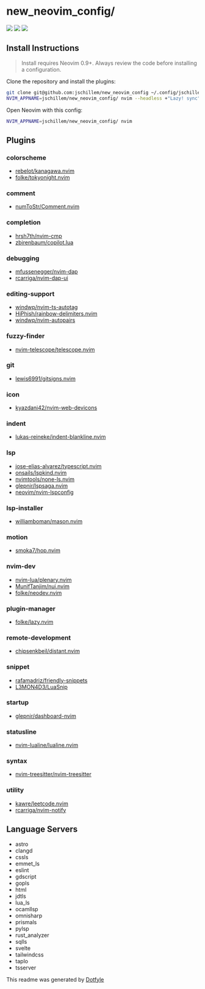 # new_neovim_config/

<a href="https://dotfyle.com/jschillem/newneovimconfig"><img src="https://dotfyle.com/jschillem/newneovimconfig/badges/plugins?style=flat" /></a>
<a href="https://dotfyle.com/jschillem/newneovimconfig"><img src="https://dotfyle.com/jschillem/newneovimconfig/badges/leaderkey?style=flat" /></a>
<a href="https://dotfyle.com/jschillem/newneovimconfig"><img src="https://dotfyle.com/jschillem/newneovimconfig/badges/plugin-manager?style=flat" /></a>

## Install Instructions

> Install requires Neovim 0.9+. Always review the code before installing a configuration.

Clone the repository and install the plugins:

```sh
git clone git@github.com:jschillem/new_neovim_config ~/.config/jschillem/new_neovim_config
NVIM_APPNAME=jschillem/new_neovim_config/ nvim --headless +"Lazy! sync" +qa
```

Open Neovim with this config:

```sh
NVIM_APPNAME=jschillem/new_neovim_config/ nvim
```

## Plugins

### colorscheme

- [rebelot/kanagawa.nvim](https://dotfyle.com/plugins/rebelot/kanagawa.nvim)
- [folke/tokyonight.nvim](https://dotfyle.com/plugins/folke/tokyonight.nvim)

### comment

- [numToStr/Comment.nvim](https://dotfyle.com/plugins/numToStr/Comment.nvim)

### completion

- [hrsh7th/nvim-cmp](https://dotfyle.com/plugins/hrsh7th/nvim-cmp)
- [zbirenbaum/copilot.lua](https://dotfyle.com/plugins/zbirenbaum/copilot.lua)

### debugging

- [mfussenegger/nvim-dap](https://dotfyle.com/plugins/mfussenegger/nvim-dap)
- [rcarriga/nvim-dap-ui](https://dotfyle.com/plugins/rcarriga/nvim-dap-ui)

### editing-support

- [windwp/nvim-ts-autotag](https://dotfyle.com/plugins/windwp/nvim-ts-autotag)
- [HiPhish/rainbow-delimiters.nvim](https://dotfyle.com/plugins/HiPhish/rainbow-delimiters.nvim)
- [windwp/nvim-autopairs](https://dotfyle.com/plugins/windwp/nvim-autopairs)

### fuzzy-finder

- [nvim-telescope/telescope.nvim](https://dotfyle.com/plugins/nvim-telescope/telescope.nvim)

### git

- [lewis6991/gitsigns.nvim](https://dotfyle.com/plugins/lewis6991/gitsigns.nvim)

### icon

- [kyazdani42/nvim-web-devicons](https://dotfyle.com/plugins/kyazdani42/nvim-web-devicons)

### indent

- [lukas-reineke/indent-blankline.nvim](https://dotfyle.com/plugins/lukas-reineke/indent-blankline.nvim)

### lsp

- [jose-elias-alvarez/typescript.nvim](https://dotfyle.com/plugins/jose-elias-alvarez/typescript.nvim)
- [onsails/lspkind.nvim](https://dotfyle.com/plugins/onsails/lspkind.nvim)
- [nvimtools/none-ls.nvim](https://dotfyle.com/plugins/nvimtools/none-ls.nvim)
- [glepnir/lspsaga.nvim](https://dotfyle.com/plugins/glepnir/lspsaga.nvim)
- [neovim/nvim-lspconfig](https://dotfyle.com/plugins/neovim/nvim-lspconfig)

### lsp-installer

- [williamboman/mason.nvim](https://dotfyle.com/plugins/williamboman/mason.nvim)

### motion

- [smoka7/hop.nvim](https://dotfyle.com/plugins/smoka7/hop.nvim)

### nvim-dev

- [nvim-lua/plenary.nvim](https://dotfyle.com/plugins/nvim-lua/plenary.nvim)
- [MunifTanjim/nui.nvim](https://dotfyle.com/plugins/MunifTanjim/nui.nvim)
- [folke/neodev.nvim](https://dotfyle.com/plugins/folke/neodev.nvim)

### plugin-manager

- [folke/lazy.nvim](https://dotfyle.com/plugins/folke/lazy.nvim)

### remote-development

- [chipsenkbeil/distant.nvim](https://dotfyle.com/plugins/chipsenkbeil/distant.nvim)

### snippet

- [rafamadriz/friendly-snippets](https://dotfyle.com/plugins/rafamadriz/friendly-snippets)
- [L3MON4D3/LuaSnip](https://dotfyle.com/plugins/L3MON4D3/LuaSnip)

### startup

- [glepnir/dashboard-nvim](https://dotfyle.com/plugins/glepnir/dashboard-nvim)

### statusline

- [nvim-lualine/lualine.nvim](https://dotfyle.com/plugins/nvim-lualine/lualine.nvim)

### syntax

- [nvim-treesitter/nvim-treesitter](https://dotfyle.com/plugins/nvim-treesitter/nvim-treesitter)

### utility

- [kawre/leetcode.nvim](https://dotfyle.com/plugins/kawre/leetcode.nvim)
- [rcarriga/nvim-notify](https://dotfyle.com/plugins/rcarriga/nvim-notify)

## Language Servers

- astro
- clangd
- cssls
- emmet_ls
- eslint
- gdscript
- gopls
- html
- jdtls
- lua_ls
- ocamllsp
- omnisharp
- prismals
- pylsp
- rust_analyzer
- sqlls
- svelte
- tailwindcss
- taplo
- tsserver

This readme was generated by [Dotfyle](https://dotfyle.com)
